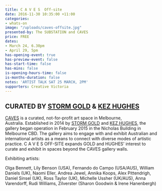 ```yaml
---
title: C A V E S  Off-site
date: 2016-11-30 10:35:00 +11:00
categories:
- whats-on
image: "/uploads/caves-offsite.jpg"
presented-by: The SUBSTATION and CAVES
price: FREE
dates:
- March 24, 6.30pm
- April 29, 5pm
has-opening-event: true
has-preview-event: false
has-start-time: false
has-mins: false
is-opening-hours-time: false
is-months-duration: false
notes: 'ARTIST TALK SAT 25 MARCH, 2PM'
supporters: Creative Victoria
---
```


## CURATED BY [STORM GOLD](http://www.stormgold.net) & [KEZ HUGHES](http://kezhughes.tumblr.com)

[CAVES](http://www.cavesgallery.com) is a curated, not-for-profit art space in Melbourne, Australia. Established in 2014 by [STORM GOLD](http://www.stormgold.net) and [KEZ HUGHES](http://kezhughes.tumblr.com), the gallery began operation in February 2015 in the Nicholas Building in Melbourne CBD. The gallery aims to engage with and exhibit Australian and international artists as a means to connect with diverse modes of artistic practice. C A V E S  OFF-SITE expands GOLD and HUGHES’ interest to curate and exhibit in spaces beyond the CAVES gallery walls.

Exhibiting artists:

Olga Bennett, Lily Benson (USA), Fernando do Campo (USA/AUS), William Daniels (UK), Naomi Eller,
Andrea Jewel, Annika Koops, Alex Pittendrigh, Daniel Sinsel (UK), Ross Taylor (UK), Michelle Ussher (UK/AUS), Anna Varendorff, Rudi Williams,
Zilverster (Sharon Goodwin & Irene Hanenbergh)
